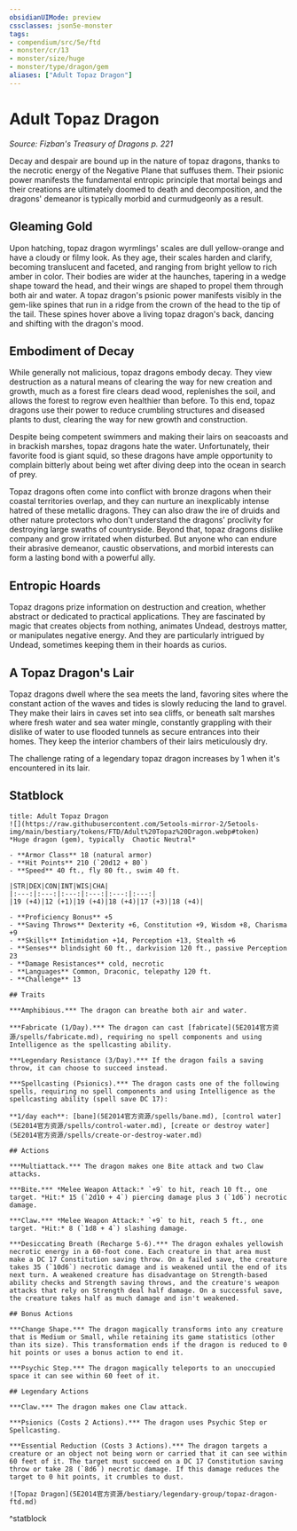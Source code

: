 ```yaml
---
obsidianUIMode: preview
cssclasses: json5e-monster
tags:
- compendium/src/5e/ftd
- monster/cr/13
- monster/size/huge
- monster/type/dragon/gem
aliases: ["Adult Topaz Dragon"]
---
```

# Adult Topaz Dragon
*Source: Fizban's Treasury of Dragons p. 221*  

Decay and despair are bound up in the nature of topaz dragons, thanks to the necrotic energy of the Negative Plane that suffuses them. Their psionic power manifests the fundamental entropic principle that mortal beings and their creations are ultimately doomed to death and decomposition, and the dragons' demeanor is typically morbid and curmudgeonly as a result.

## Gleaming Gold

Upon hatching, topaz dragon wyrmlings' scales are dull yellow-orange and have a cloudy or filmy look. As they age, their scales harden and clarify, becoming translucent and faceted, and ranging from bright yellow to rich amber in color. Their bodies are wider at the haunches, tapering in a wedge shape toward the head, and their wings are shaped to propel them through both air and water. A topaz dragon's psionic power manifests visibly in the gem-like spines that run in a ridge from the crown of the head to the tip of the tail. These spines hover above a living topaz dragon's back, dancing and shifting with the dragon's mood.

## Embodiment of Decay

While generally not malicious, topaz dragons embody decay. They view destruction as a natural means of clearing the way for new creation and growth, much as a forest fire clears dead wood, replenishes the soil, and allows the forest to regrow even healthier than before. To this end, topaz dragons use their power to reduce crumbling structures and diseased plants to dust, clearing the way for new growth and construction.

Despite being competent swimmers and making their lairs on seacoasts and in brackish marshes, topaz dragons hate the water. Unfortunately, their favorite food is giant squid, so these dragons have ample opportunity to complain bitterly about being wet after diving deep into the ocean in search of prey.

Topaz dragons often come into conflict with bronze dragons when their coastal territories overlap, and they can nurture an inexplicably intense hatred of these metallic dragons. They can also draw the ire of druids and other nature protectors who don't understand the dragons' proclivity for destroying large swaths of countryside. Beyond that, topaz dragons dislike company and grow irritated when disturbed. But anyone who can endure their abrasive demeanor, caustic observations, and morbid interests can form a lasting bond with a powerful ally.

## Entropic Hoards

Topaz dragons prize information on destruction and creation, whether abstract or dedicated to practical applications. They are fascinated by magic that creates objects from nothing, animates Undead, destroys matter, or manipulates negative energy. And they are particularly intrigued by Undead, sometimes keeping them in their hoards as curios.

## A Topaz Dragon's Lair

Topaz dragons dwell where the sea meets the land, favoring sites where the constant action of the waves and tides is slowly reducing the land to gravel. They make their lairs in caves set into sea cliffs, or beneath salt marshes where fresh water and sea water mingle, constantly grappling with their dislike of water to use flooded tunnels as secure entrances into their homes. They keep the interior chambers of their lairs meticulously dry.

The challenge rating of a legendary topaz dragon increases by 1 when it's encountered in its lair.

## Statblock

```ad-statblock
title: Adult Topaz Dragon
![](https://raw.githubusercontent.com/5etools-mirror-2/5etools-img/main/bestiary/tokens/FTD/Adult%20Topaz%20Dragon.webp#token)
*Huge dragon (gem), typically  Chaotic Neutral*

- **Armor Class** 18 (natural armor)
- **Hit Points** 210 (`20d12 + 80`)
- **Speed** 40 ft., fly 80 ft., swim 40 ft.

|STR|DEX|CON|INT|WIS|CHA|
|:---:|:---:|:---:|:---:|:---:|:---:|
|19 (+4)|12 (+1)|19 (+4)|18 (+4)|17 (+3)|18 (+4)|

- **Proficiency Bonus** +5
- **Saving Throws** Dexterity +6, Constitution +9, Wisdom +8, Charisma +9
- **Skills** Intimidation +14, Perception +13, Stealth +6
- **Senses** blindsight 60 ft., darkvision 120 ft., passive Perception 23
- **Damage Resistances** cold, necrotic
- **Languages** Common, Draconic, telepathy 120 ft.
- **Challenge** 13

## Traits

***Amphibious.*** The dragon can breathe both air and water.

***Fabricate (1/Day).*** The dragon can cast [fabricate](5E2014官方资源/spells/fabricate.md), requiring no spell components and using Intelligence as the spellcasting ability.

***Legendary Resistance (3/Day).*** If the dragon fails a saving throw, it can choose to succeed instead.

***Spellcasting (Psionics).*** The dragon casts one of the following spells, requiring no spell components and using Intelligence as the spellcasting ability (spell save DC 17):

**1/day each**: [bane](5E2014官方资源/spells/bane.md), [control water](5E2014官方资源/spells/control-water.md), [create or destroy water](5E2014官方资源/spells/create-or-destroy-water.md)

## Actions

***Multiattack.*** The dragon makes one Bite attack and two Claw attacks.

***Bite.*** *Melee Weapon Attack:* `+9` to hit, reach 10 ft., one target. *Hit:* 15 (`2d10 + 4`) piercing damage plus 3 (`1d6`) necrotic damage.

***Claw.*** *Melee Weapon Attack:* `+9` to hit, reach 5 ft., one target. *Hit:* 8 (`1d8 + 4`) slashing damage.

***Desiccating Breath (Recharge 5-6).*** The dragon exhales yellowish necrotic energy in a 60-foot cone. Each creature in that area must make a DC 17 Constitution saving throw. On a failed save, the creature takes 35 (`10d6`) necrotic damage and is weakened until the end of its next turn. A weakened creature has disadvantage on Strength-based ability checks and Strength saving throws, and the creature's weapon attacks that rely on Strength deal half damage. On a successful save, the creature takes half as much damage and isn't weakened.

## Bonus Actions

***Change Shape.*** The dragon magically transforms into any creature that is Medium or Small, while retaining its game statistics (other than its size). This transformation ends if the dragon is reduced to 0 hit points or uses a bonus action to end it.

***Psychic Step.*** The dragon magically teleports to an unoccupied space it can see within 60 feet of it.

## Legendary Actions

***Claw.*** The dragon makes one Claw attack.

***Psionics (Costs 2 Actions).*** The dragon uses Psychic Step or Spellcasting.

***Essential Reduction (Costs 3 Actions).*** The dragon targets a creature or an object not being worn or carried that it can see within 60 feet of it. The target must succeed on a DC 17 Constitution saving throw or take 28 (`8d6`) necrotic damage. If this damage reduces the target to 0 hit points, it crumbles to dust.

![Topaz Dragon](5E2014官方资源/bestiary/legendary-group/topaz-dragon-ftd.md)
```
^statblock